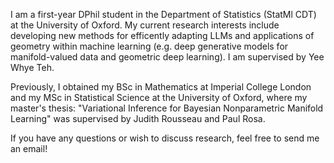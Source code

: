 I am a first-year DPhil student in the Department of Statistics (StatMl CDT) at the University of Oxford. My current research interests include developing new methods for efficently adapting LLMs and applications of geometry within machine learning (e.g. deep generative models for manifold-valued data and geometric deep learning). I am supervised by Yee Whye Teh.

Previously, I obtained my BSc in Mathematics at Imperial College London and my MSc in Statistical Science at the University of Oxford, where my master's thesis: "Variational Inference for Bayesian Nonparametric Manifold Learning" was supervised by Judith Rousseau and Paul Rosa.

If you have any questions or wish to discuss research, feel free to send me an email!
